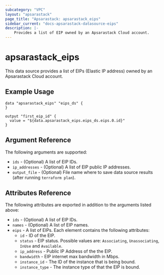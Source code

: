 ```yaml
---
subcategory: "VPC"
layout: "apsarastack"
page_title: "Apsarastack: apsarastack_eips"
sidebar_current: "docs-apsarastack-datasource-eips"
description: |-
    Provides a list of EIP owned by an Apsarastack Cloud account.
---
```


# apsarastack\_eips

This data source provides a list of EIPs (Elastic IP address) owned by an Apsarastack Cloud account.

## Example Usage

```
data "apsarastack_eips" "eips_ds" {
}

output "first_eip_id" {
  value = "${data.apsarastack_eips.eips_ds.eips.0.id}"
}
```

## Argument Reference

The following arguments are supported:

* `ids` - (Optional) A list of EIP IDs.
* `ip_addresses` - (Optional) A list of EIP public IP addresses.
* `output_file` - (Optional) File name where to save data source results (after running `terraform plan`).

## Attributes Reference

The following attributes are exported in addition to the arguments listed above:

* `ids` - (Optional) A list of EIP IDs.
* `names` - (Optional) A list of EIP names.
* `eips` - A list of EIPs. Each element contains the following attributes:
  * `id` - ID of the EIP.
  * `status` - EIP status. Possible values are: `Associating`, `Unassociating`, `InUse` and `Available`.
  * `ip_address` - Public IP Address of the the EIP.
  * `bandwidth` - EIP internet max bandwidth in Mbps.
  * `instance_id` - The ID of the instance that is being bound.
  * `instance_type` - The instance type of that the EIP is bound.

